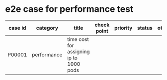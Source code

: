 # e2e case for performance test

| case id | category  | title | check point   | priority | status | other |
|---------|-----------|-----------------------|----------|--------|-------|-------|
| P00001  | performance| time cost for assigning ip to 1000 pods| | | | |